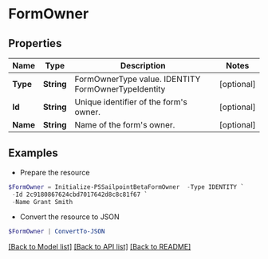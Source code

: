 # FormOwner
## Properties

Name | Type | Description | Notes
------------ | ------------- | ------------- | -------------
**Type** | **String** | FormOwnerType value. IDENTITY FormOwnerTypeIdentity | [optional] 
**Id** | **String** | Unique identifier of the form&#39;s owner. | [optional] 
**Name** | **String** | Name of the form&#39;s owner. | [optional] 

## Examples

- Prepare the resource
```powershell
$FormOwner = Initialize-PSSailpointBetaFormOwner  -Type IDENTITY `
 -Id 2c9180867624cbd7017642d8c8c81f67 `
 -Name Grant Smith
```

- Convert the resource to JSON
```powershell
$FormOwner | ConvertTo-JSON
```

[[Back to Model list]](../README.md#documentation-for-models) [[Back to API list]](../README.md#documentation-for-api-endpoints) [[Back to README]](../README.md)


